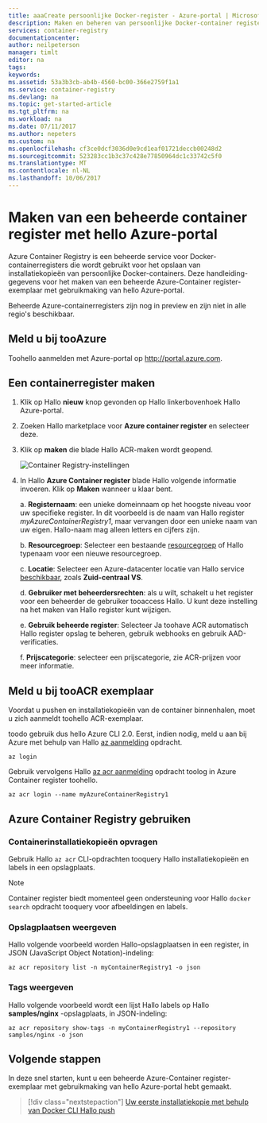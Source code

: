 ```yaml
---
title: aaaCreate persoonlijke Docker-register - Azure-portal | Microsoft Docs
description: Maken en beheren van persoonlijke Docker-container registers Hello Azure-portal aan de slag
services: container-registry
documentationcenter: 
author: neilpeterson
manager: timlt
editor: na
tags: 
keywords: 
ms.assetid: 53a3b3cb-ab4b-4560-bc00-366e2759f1a1
ms.service: container-registry
ms.devlang: na
ms.topic: get-started-article
ms.tgt_pltfrm: na
ms.workload: na
ms.date: 07/11/2017
ms.author: nepeters
ms.custom: na
ms.openlocfilehash: cf3ce0dcf3036d0e9cd1eaf01721deccb00248d2
ms.sourcegitcommit: 523283cc1b3c37c428e77850964dc1c33742c5f0
ms.translationtype: MT
ms.contentlocale: nl-NL
ms.lasthandoff: 10/06/2017
---
```

# <a name="create-a-managed-container-registry-using-hello-azure-portal"></a>Maken van een beheerde container register met hello Azure-portal

Azure Container Registry is een beheerde service voor Docker-containerregisters die wordt gebruikt voor het opslaan van installatiekopieën van persoonlijke Docker-containers. Deze handleiding-gegevens voor het maken van een beheerde Azure-Container register-exemplaar met gebruikmaking van hello Azure-portal.

Beheerde Azure-containerregisters zijn nog in preview en zijn niet in alle regio's beschikbaar.

## <a name="log-in-tooazure"></a>Meld u bij tooAzure

Toohello aanmelden met Azure-portal op http://portal.azure.com.

## <a name="create-a-container-registry"></a>Een containerregister maken

1. Klik op Hallo **nieuw** knop gevonden op Hallo linkerbovenhoek Hallo Azure-portal.

2. Zoeken Hallo marketplace voor **Azure container register** en selecteer deze.

3. Klik op **maken** die blade Hallo ACR-maken wordt geopend.

    ![Container Registry-instellingen](./media/container-registry-get-started-portal/managed-container-registry-settings.png)

4. In Hallo **Azure Container register** blade Hallo volgende informatie invoeren. Klik op **Maken** wanneer u klaar bent.

    a. **Registernaam**: een unieke domeinnaam op het hoogste niveau voor uw specifieke register. In dit voorbeeld is de naam van Hallo register *myAzureContainerRegistry1*, maar vervangen door een unieke naam van uw eigen. Hallo-naam mag alleen letters en cijfers zijn.

    b. **Resourcegroep**: Selecteer een bestaande [resourcegroep](../azure-resource-manager/resource-group-overview.md#resource-groups) of Hallo typenaam voor een nieuwe resourcegroep.

    c. **Locatie**: Selecteer een Azure-datacenter locatie van Hallo service [beschikbaar](https://azure.microsoft.com/regions/services/), zoals **Zuid-centraal VS**.

    d. **Gebruiker met beheerdersrechten**: als u wilt, schakelt u het register voor een beheerder de gebruiker tooaccess Hallo. U kunt deze instelling na het maken van Hallo register kunt wijzigen.

    e. **Gebruik beheerde register**: Selecteer Ja toohave ACR automatisch Hallo register opslag te beheren, gebruik webhooks en gebruik AAD-verificaties.

    f. **Prijscategorie**: selecteer een prijscategorie, zie ACR-prijzen voor meer informatie.

## <a name="log-in-tooacr-instance"></a>Meld u bij tooACR exemplaar

Voordat u pushen en installatiekopieën van de container binnenhalen, moet u zich aanmeldt toohello ACR-exemplaar. 

toodo gebruik dus hello Azure CLI 2.0. Eerst, indien nodig, meld u aan bij Azure met behulp van Hallo [az aanmelding](/cli/azure/#login) opdracht. 

```azurecli
az login
```

Gebruik vervolgens Hallo [az acr aanmelding](/cli/azure/acr#login) opdracht toolog in Azure Container register toohello.

```azurecli-interactive
az acr login --name myAzureContainerRegistry1
```

## <a name="use-azure-container-registry"></a>Azure Container Registry gebruiken

### <a name="list-container-images"></a>Containerinstallatiekopieën opvragen

Gebruik Hallo `az acr` CLI-opdrachten tooquery Hallo installatiekopieën en labels in een opslagplaats.

> [!NOTE]
> Container register biedt momenteel geen ondersteuning voor Hallo `docker search` opdracht tooquery voor afbeeldingen en labels.

### <a name="list-repositories"></a>Opslagplaatsen weergeven

Hallo volgende voorbeeld worden Hallo-opslagplaatsen in een register, in JSON (JavaScript Object Notation)-indeling:

```azurecli
az acr repository list -n myContainerRegistry1 -o json
```

### <a name="list-tags"></a>Tags weergeven

Hallo volgende voorbeeld wordt een lijst Hallo labels op Hallo **samples/nginx** -opslagplaats, in JSON-indeling:

```azurecli
az acr repository show-tags -n myContainerRegistry1 --repository samples/nginx -o json
```

## <a name="next-steps"></a>Volgende stappen

In deze snel starten, kunt u een beheerde Azure-Container register-exemplaar met gebruikmaking van hello Azure-portal hebt gemaakt.

> [!div class="nextstepaction"]
> [Uw eerste installatiekopie met behulp van Docker CLI Hallo push](container-registry-get-started-docker-cli.md)
